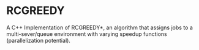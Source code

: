 # RCGREEDY
A C++ Implementation of RCGREEDY*, an algorithm that assigns jobs to a multi-sever/queue environment with varying speedup functions (parallelization potential).


